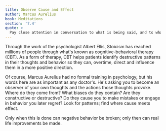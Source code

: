 ```yaml
---
title: Observe Cause and Effect
author: Marcus Aurelius
book: Meditations
section: '7.4'
quote: >
  Pay close attention in conversation to what is being said, and to what follows from any action. In the action, immediately look for the target, in words, listen closely to what's being signaled.
---
```


Through the work of the psychologist Albert Ellis, Stoicism has reached millions of people through what's known as cognitive-behavioral therapy (CBT). As a form of therapy, CBT helps patients identify destructive patterns in their thoughts and behavior so they can, overtime, direct and influence them in a more positive direction.

Of course, Marcus Aurelius had no formal training in psychology, but his words here are as important as any doctor's. He's asking you to become an observer of your own thoughts and the actions those thoughts provoke. Where do they come from? What biases do they contain? Are they constructive or destructive? Do they cause you to make mistakes or engage in behavior you later regret? Look for patterns; find where cause meets effect.

Only when this is done can negative behavior be broken; only then can real life improvements be made.
